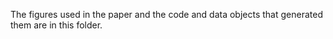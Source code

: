 The figures used in the paper and the code and data objects that generated them are in this folder.
